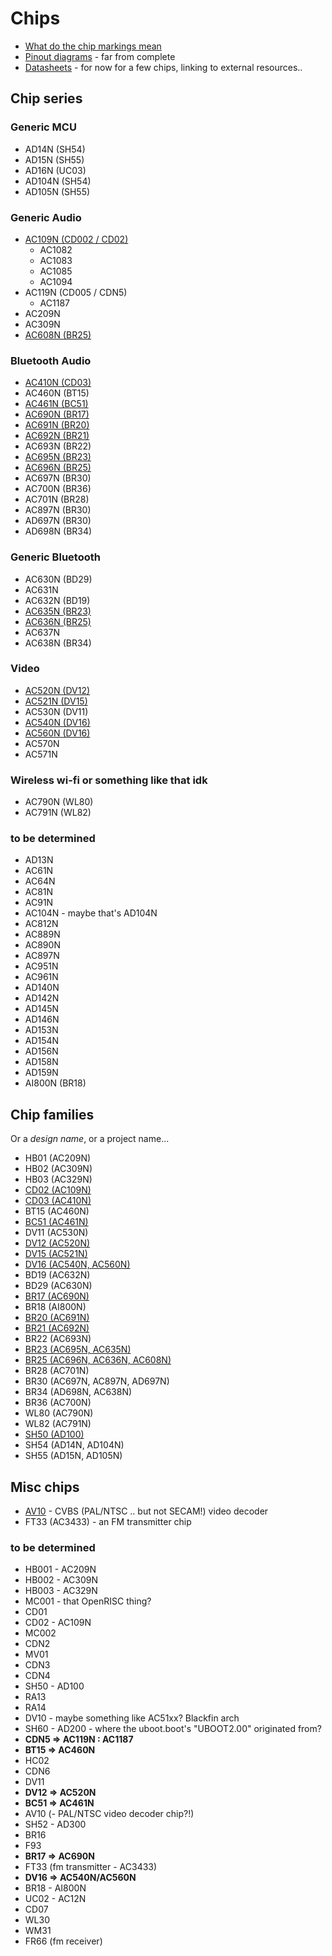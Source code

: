 # Chips

- [What do the chip markings mean](chip-marks.md)
- [Pinout diagrams](pinout-diagrams/index.md) - far from complete
- [Datasheets](datasheets.md) - for now for a few chips, linking to external resources..

## Chip series

### Generic MCU

- AD14N (SH54)
- AD15N (SH55)
- AD16N (UC03)
- AD104N (SH54)
- AD105N (SH55)

### Generic Audio

- [AC109N (CD002 / CD02)](cd02/index.md#ac109n)
  - AC1082
  - AC1083
  - AC1085
  - AC1094
- AC119N (CD005 / CDN5)
  - AC1187
- AC209N
- AC309N
- [AC608N (BR25)](br25/index.md#ac608n)

### Bluetooth Audio

- [AC410N (CD03)](cd03/index.md#ac410n)
- AC460N (BT15)
- [AC461N (BC51)](bc51/index.md#ac461n)
- [AC690N (BR17)](br17/index.md#ac690n)
- [AC691N (BR20)](br20/index.md#ac691n)
- [AC692N (BR21)](br21/index.md#ac692n)
- AC693N (BR22)
- [AC695N (BR23)](br23/index.md#ac695n)
- [AC696N (BR25)](br25/index.md#ac696n)
- AC697N (BR30)
- AC700N (BR36)
- AC701N (BR28)
- AC897N (BR30)
- AD697N (BR30)
- AD698N (BR34)

### Generic Bluetooth

- AC630N (BD29)
- AC631N
- AC632N (BD19)
- [AC635N (BR23)](br23/index.md#ac635n)
- [AC636N (BR25)](br25/index.md#ac636n)
- AC637N
- AC638N (BR34)

### Video

- [AC520N (DV12)](dv12/index.md#ac520n)
- [AC521N (DV15)](dv15/index.md#ac521n)
- AC530N (DV11)
- [AC540N (DV16)](dv16/index.md#ac540n)
- [AC560N (DV16)](dv16/index.md#ac560n)
- AC570N
- AC571N

### Wireless wi-fi or something like that idk

- AC790N (WL80)
- AC791N (WL82)

### to be determined

- AD13N
- AC61N
- AC64N
- AC81N
- AC91N
- AC104N - maybe that's AD104N
- AC812N
- AC889N
- AC890N
- AC897N
- AC951N
- AC961N
- AD140N
- AD142N
- AD145N
- AD146N
- AD153N
- AD154N
- AD156N
- AD158N
- AD159N
- AI800N (BR18)

## Chip families

Or a *design name*, or a project name...

- HB01 (AC209N)
- HB02 (AC309N)
- HB03 (AC329N)
- [CD02 (AC109N)](cd02/index.md)
- [CD03 (AC410N)](cd03/index.md)
- BT15 (AC460N)
- [BC51 (AC461N)](bc51/index.md)
- DV11 (AC530N)
- [DV12 (AC520N)](dv12/index.md)
- [DV15 (AC521N)](dv15/index.md)
- [DV16 (AC540N, AC560N)](dv16/index.md)
- BD19 (AC632N)
- BD29 (AC630N)
- [BR17 (AC690N)](br17/index.md)
- BR18 (AI800N)
- [BR20 (AC691N)](br20/index.md)
- [BR21 (AC692N)](br21/index.md)
- BR22 (AC693N)
- [BR23 (AC695N, AC635N)](br23/index.md)
- [BR25 (AC696N, AC636N, AC608N)](br25/index.md)
- BR28 (AC701N)
- BR30 (AC697N, AC897N, AD697N)
- BR34 (AD698N, AC638N)
- BR36 (AC700N)
- WL80 (AC790N)
- WL82 (AC791N)
- [SH50 (AD100)](sh50/index.md)
- SH54 (AD14N, AD104N)
- SH55 (AD15N, AD105N)

## Misc chips

- [AV10](misc/av10.md) - CVBS (PAL/NTSC .. but not SECAM!) video decoder
- FT33 (AC3433) - an FM transmitter chip

### to be determined

- HB001 - AC209N
- HB002 - AC309N
- HB003 - AC329N
- MC001 - that OpenRISC thing?
- CD01
- CD02 - AC109N
- MC002
- CDN2
- MV01
- CDN3
- CDN4
- SH50 - AD100
- RA13
- RA14
- DV10 - maybe something like AC51xx? Blackfin arch
- SH60 - AD200 - where the uboot.boot's "UBOOT2.00" originated from?
- **CDN5 => AC119N : AC1187**
- **BT15 => AC460N**
- HC02
- CDN6
- DV11
- **DV12 => AC520N**
- **BC51 => AC461N**
- AV10 (- PAL/NTSC video decoder chip?!)
- SH52 - AD300
- BR16
- F93
- **BR17 => AC690N**
- FT33 (fm transmitter - AC3433)
- **DV16 => AC540N/AC560N**
- BR18 - AI800N
- UC02 - AC12N
- CD07
- WL30
- WM31
- FR66 (fm receiver)
